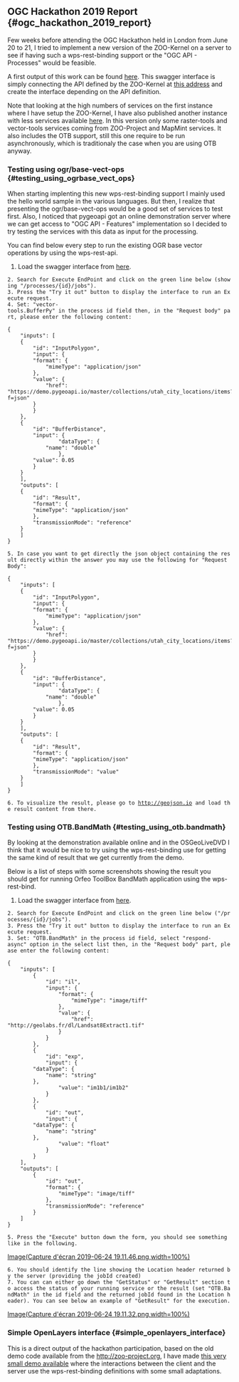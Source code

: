 ## OGC Hackathon 2019 Report {#ogc_hackathon_2019_report}

Few weeks before attending the OGC Hackathon held in London from June 20
to 21, I tried to implement a new version of the ZOO-Kernel on a server
to see if having such a wps-rest-binding support or the \"OGC API -
Processes\" would be feasible.

A first output of this work can be found
[here](https://demo.mapmint.com/swagger-ui/dist/). This swagger
interface is simply connecting the API defined by the ZOO-Kernel at
[this address](https://demo.mapmint.com/WPS2/api) and create the
interface depending on the API definition.

Note that looking at the high numbers of services on the first instance
where I have setup the ZOO-Kernel, I have also published another
instance with less services available
[here](https://demo.mapmint.com/WPS3/api). In this version only some
raster-tools and vector-tools services coming from ZOO-Project and
MapMint services. It also includes the OTB support, still this one
require to be run asynchronously, which is traditionaly the case when
you are using OTB anyway.

### Testing using ogr/base-vect-ops {#testing_using_ogrbase_vect_ops}

When starting implenting this new wps-rest-binding support I mainly used
the hello world sample in the various languages. But then, I realize
that presenting the ogr/base-vect-ops would be a good set of services to
test first. Also, I noticed that pygeoapi got an online demonstration
server where we can get access to \"OGC API - Features\" implementation
so I decided to try testing the services with this data as input for the
processing.

You can find below every step to run the existing OGR base vector
operations by using the wps-rest-api.

1.  Load the swagger interface from
    [here](https://demo.mapmint.com/swagger-ui/dist/).

`2. Search for Execute EndPoint and click on the green line below (showing "/processes/{id}/jobs").`\
`3. Press the "Try it out" button to display the interface to run an Execute request.`\
`4. Set: "vector-tools.BufferPy" in the process id field then, in the "Request body" part, please enter the following content:`

    {
        "inputs": [
        {
            "id": "InputPolygon",
            "input": {
            "format": {
                "mimeType": "application/json"
            },
            "value": {
                "href": "https://demo.pygeoapi.io/master/collections/utah_city_locations/items?f=json"
            }
            }
        },
        {
            "id": "BufferDistance",
            "input": {
                    "dataType": {
                "name": "double"
                    },
            "value": 0.05
            }
        }
        ],
        "outputs": [
        {
            "id": "Result",
            "format": {
            "mimeType": "application/json"
            },
            "transmissionMode": "reference"
        }
        ]
    }

`5. In case you want to get directly the json object containing the result directly within the answer you may use the following for "Request Body":`

    {
        "inputs": [
        {
            "id": "InputPolygon",
            "input": {
            "format": {
                "mimeType": "application/json"
            },
            "value": {
                "href": "https://demo.pygeoapi.io/master/collections/utah_city_locations/items?f=json"
            }
            }
        },
        {
            "id": "BufferDistance",
            "input": {
                    "dataType": {
                "name": "double"
                    },
            "value": 0.05
            }
        }
        ],
        "outputs": [
        {
            "id": "Result",
            "format": {
            "mimeType": "application/json"
            },
            "transmissionMode": "value"
        }
        ]
    }

`6. To visualize the result, please go to `[`http://geojson.io`](http://geojson.io)` and load the result content from there.`

### Testing using OTB.BandMath {#testing_using_otb.bandmath}

By looking at the demonstration available online and in the OSGeoLiveDVD
I think that it would be nice to try using the wps-rest-binding use for
getting the same kind of result that we get currently from the demo.

Below is a list of steps with some screenshots showing the result you
should get for running Orfeo ToolBox BandMath application using the
wps-rest-bind.

1.  Load the swagger interface from
    [here](https://demo.mapmint.com/swagger-ui/dist/).

`2. Search for Execute EndPoint and click on the green line below ("/processes/{id}/jobs").`\
`3. Press the "Try it out" button to display the interface to run an Execute request.`\
`3. Set: "OTB.BandMath" in the process id field, select "respond-async" option in the select list then, in the "Request body" part, please enter the following content:`

    {
        "inputs": [
            {
                "id": "il",
                "input": {
                    "format": {
                        "mimeType": "image/tiff"
                    },
                    "value": {
                        "href": "http://geolabs.fr/dl/Landsat8Extract1.tif"
                    }
                }
            },
            {
                "id": "exp",
                "input": {
            "dataType": {
                "name": "string"
            },
                    "value": "im1b1/im1b2"
                }
            },
            {
                "id": "out",
                "input": {
            "dataType": {
                "name": "string"
            },
                    "value": "float"
                }
            }
        ],
        "outputs": [
            {
                "id": "out",
                "format": {
                    "mimeType": "image/tiff"
                },
                "transmissionMode": "reference"
            }
        ]
    }

`5. Press the "Execute" button down the form, you should see something like in the following.`

[Image(Capture d\'écran 2019-06-24
19.11.46.png​​​​,width=100%)](Image(Capture_d'écran_2019-06-24_19.11.46.png​​​​,width=100%) "wikilink")

`6. You should identify the line showing the Location header returned by the server (providing the jobId created)`\
`7. You can can either go down the "GetStatus" or "GetResult" section to access the status of your running service or the result (set "OTB.BandMath" in the id field and the returned jobId found in the Location header). You can see below an example of "GetResult" for the execution.`

[Image(Capture d\'écran 2019-06-24
19.11.32.png,width=100%​​)](Image(Capture_d'écran_2019-06-24_19.11.32.png,width=100%​​) "wikilink")

### Simple OpenLayers interface {#simple_openlayers_interface}

This is a direct output of the hackathon participation, based on the old
demo code available from the <http://zoo-project.org>, I have made [this
very small demo
available](https://demo.mapmint.com/examples3/spatialtools.html) where
the interactions between the client and the server use the
wps-rest-binding definitions with some small adaptations.
